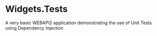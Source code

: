 # Widgets.Tests
A very basic WEBAPI2 application demonstrating the use of Unit Tests using Dependency Injection
